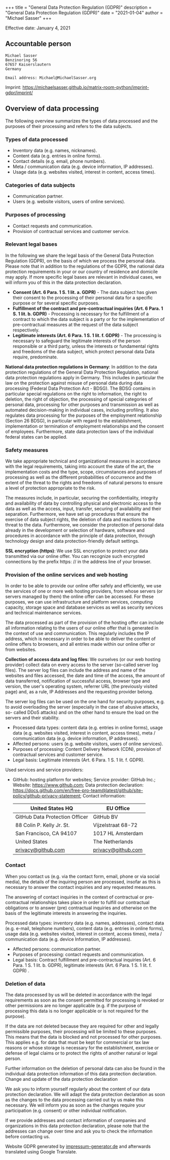 +++
title = "General Data Protection Regulation (GDPR)"
description = "General Data Protection Regulation (GDPR)"
date = "2021-01-04"
author = "Michael Sasser"
+++


Effective date: January 4, 2021

## Accountable person

```
Michael Sasser
Benzinoring 56
67657 Kaiserslautern
Germany

Email address: Michael@MichaelSasser.org
```

Imprint: https://michaelsasser.github.io/matrix-room-python/imprint-gdpr/imprint/

## Overview of data processing

The following overview summarizes the types of data processed and the purposes 
of their processing and refers to the data subjects.

### Types of data processed

* Inventory data (e.g. names, nicknames).
* Content data (e.g. entries in online forms).
* Contact details (e.g. email, phone numbers).
* Meta / communication data (e.g. device information, IP addresses).
* Usage data (e.g. websites visited, interest in content, access times).

### Categories of data subjects

* Communication partner.
* Users (e.g. website visitors, users of online services).

### Purposes of processing

* Contact requests and communication.
* Provision of contractual services and customer service.

### Relevant legal bases

In the following we share the legal basis of the General Data Protection 
Regulation (GDPR), on the basis of which we process the personal data. Please 
note that in addition to the regulations of the GDPR, the national data 
protection requirements in your or our country of residence and domicile may 
apply. If more specific legal bases are relevant in individual cases, we will 
inform you of this in the data protection declaration.

* **Consent (Art. 6 Para. 1 S. 1 lit. a. GDPR)** - The data subject has given 
  their consent to the processing of their personal data for a specific purpose 
  or for several specific purposes.
* **Fulfillment of the contract and pre-contractual inquiries (Art. 6 Para. 1 
  S. 1 lit. b. GDPR)** - Processing is necessary for the fulfillment of a 
  contract to which the data subject is a party or for the implementation of 
  pre-contractual measures at the request of the data subject respectively.
* **Legitimate interests (Art. 6 Para. 1 S. 1 lit. f. GDPR)** - The processing 
  is necessary to safeguard the legitimate interests of the person responsible 
  or a third party, unless the interests or fundamental rights and freedoms of 
  the data subject, which protect personal data Data require, predominate.

**National data protection regulations in Germany**: In addition to the data 
protection regulations of the General Data Protection Regulation, national data 
protection regulations apply in Germany. This includes in particular the law on 
the protection against misuse of personal data during data processing (Federal 
Data Protection Act - BDSG). The BDSG contains in particular special 
regulations on the right to information, the right to deletion, the right of 
objection, the processing of special categories of personal data, processing 
for other purposes and transmission as well as automated decision-making in 
individual cases, including profiling. It also regulates data processing for 
the purposes of the employment relationship (Section 26 BDSG), in particular 
with regard to the establishment, implementation or termination of employment 
relationships and the consent of employees. Furthermore, state data protection 
laws of the individual federal states can be applied.

### Safety measures

We take appropriate technical and organizational measures in accordance with 
the legal requirements, taking into account the state of the art, the 
implementation costs and the type, scope, circumstances and purposes of 
processing as well as the different probabilities of occurrence and the extent 
of the threat to the rights and freedoms of natural persons to ensure a level 
of protection appropriate to the risk.

The measures include, in particular, securing the confidentiality, integrity 
and availability of data by controlling physical and electronic access to the 
data as well as the access, input, transfer, securing of availability and their 
separation. Furthermore, we have set up procedures that ensure the exercise of 
data subject rights, the deletion of data and reactions to the threat to the 
data. Furthermore, we consider the protection of personal data already in the 
development or selection of hardware, software and procedures in accordance 
with the principle of data protection, through technology design and data 
protection-friendly default settings.

**SSL encryption (https)**: We use SSL encryption to protect your data 
transmitted via our online offer. You can recognize such encrypted connections 
by the prefix https: // in the address line of your browser.

### Provision of the online services and web hosting

In order to be able to provide our online offer safely and efficiently, we use 
the services of one or more web hosting providers, from whose servers (or 
servers managed by them) the online offer can be accessed. For these purposes, 
we can use infrastructure and platform services, computing capacity, storage 
space and database services as well as security services and technical 
maintenance services.

The data processed as part of the provision of the hosting offer can include 
all information relating to the users of our online offer that is generated in 
the context of use and communication. This regularly includes the IP address, 
which is necessary in order to be able to deliver the content of online offers 
to browsers, and all entries made within our online offer or from websites.

**Collection of access data and log files**: We ourselves (or our web hosting 
provider) collect data on every access to the server (so-called server log 
files). The server log files can include the address and name of the websites 
and files accessed, the date and time of the access, the amount of data 
transferred, notification of successful access, browser type and version, the 
user's operating system, referrer URL (the previously visited page) and, as a 
rule, IP Addresses and the requesting provider belong.

The server log files can be used on the one hand for security purposes, e.g. 
to avoid overloading the server (especially in the case of abusive attacks, so-
called DDoS attacks) and on the other hand to ensure the load on the servers 
and their stability.

* Processed data types: content data (e.g. entries in online forms), usage data 
  (e.g. websites visited, interest in content, access times), meta / 
  communication data (e.g. device information, IP addresses).
* Affected persons: users (e.g. website visitors, users of online services).
* Purposes of processing: Content Delivery Network (CDN), provision of 
  contractual services and customer service.
* Legal basis: Legitimate interests (Art. 6 Para. 1 S. 1 lit. f. GDPR).

Used services and service providers:

* GitHub: hosting platform for websites; Service provider: GitHub Inc.; 
  Website: https://www.github.com; Data protection declaration: 
  https://docs.github.com/en/free-pro-team@latest/github/site-policy/github-privacy-statement; 
  Contact information: 

    | United States HQ               | EU Office           |
    |--------------------------------|---------------------|
    | GitHub Data Protection Officer | GitHub BV           |
    | 88 Colin P. Kelly Jr. St.      | Vijzelstraat 68-72  |
    | San Francisco, CA 94107        | 1017 HL Amsterdam   |
    | United States                  | The Netherlands     |
    | privacy@github.com             | privacy@github.com  |

### Contact

When you contact us (e.g. via the contact form, email, phone or via social 
media), the details of the inquiring person are processed, insofar as this is 
necessary to answer the contact inquiries and any requested measures.

The answering of contact inquiries in the context of contractual or pre-
contractual relationships takes place in order to fulfill our contractual 
obligations or to answer (pre) contractual inquiries and otherwise on the basis 
of the legitimate interests in answering the inquiries.

Processed data types: inventory data (e.g. names, addresses), contact data 
(e.g. e-mail, telephone numbers), content data (e.g. entries in online forms), 
usage data (e.g. websites visited, interest in content, access times), meta / 
communication data (e.g. device Information, IP addresses).
* Affected persons: communication partner.
* Purposes of processing: contact requests and communication.
* Legal basis: Contract fulfillment and pre-contractual inquiries (Art. 6 Para. 
  1 S. 1 lit. b. GDPR), legitimate interests (Art. 6 Para. 1 S. 1 lit. f. GDPR)
  .

### Deletion of data

The data processed by us will be deleted in accordance with the legal 
requirements as soon as the consent permitted for processing is revoked or 
other permissions are no longer applicable (e.g. if the purpose of processing 
this data is no longer applicable or is not required for the purpose).

If the data are not deleted because they are required for other and legally 
permissible purposes, their processing will be limited to these purposes. This 
means that the data is blocked and not processed for other purposes. This 
applies e.g. for data that must be kept for commercial or tax law reasons or 
whose storage is necessary for the establishment, exercise or defense of legal 
claims or to protect the rights of another natural or legal person.

Further information on the deletion of personal data can also be found in the 
individual data protection information of this data protection declaration.
Change and update of the data protection declaration

We ask you to inform yourself regularly about the content of our data 
protection declaration. We will adapt the data protection declaration as soon 
as the changes to the data processing carried out by us make this necessary. 
We will inform you as soon as the changes require your participation (e.g. 
consent) or other individual notification.

If we provide addresses and contact information of companies and organizations 
in this data protection declaration, please note that the addresses can change 
over time and ask you to check the information before contacting us.

Website GDPR generated by 
[impressum-generator.de](http://www.impressum-generator.de/) and afterwards 
translated using Google Translate. 
